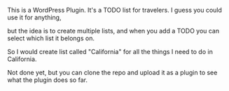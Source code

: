 This is a WordPress Plugin. It's a TODO list for travelers. I guess you could use it for anything,

but the idea is to create multiple lists, and when you add a TODO you can select which list it belongs on.

So I would create  list called "California" for all the things I need to do in California.

Not done yet, but you can clone the repo and upload it as a plugin to see what the plugin does so far.

